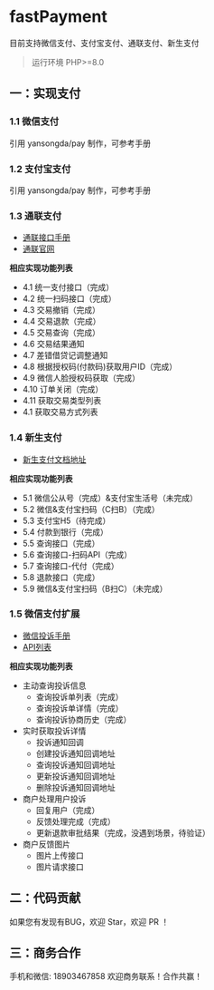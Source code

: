 # fastPayment

目前支持微信支付、支付宝支付、通联支付、新生支付

> 运行环境 PHP>=8.0

## 一：实现支付
### 1.1 微信支付
引用 yansongda/pay 制作，可参考手册

### 1.2 支付宝支付
引用 yansongda/pay 制作，可参考手册


### 1.3 通联支付

- [通联接口手册](https://aipboss.allinpay.com/know/devhelp/main.php?pid=15)
- [通联官网](https://vsp.allinpay.com/login)


**相应实现功能列表**
* 4.1 统一支付接口（完成）
* 4.2 统一扫码接口（完成）
* 4.3 交易撤销（完成）
* 4.4 交易退款（完成）
* 4.5 交易查询（完成）
* 4.6 交易结果通知
* 4.7 差错借贷记调整通知
* 4.8 根据授权码(付款码)获取用户ID（完成）
* 4.9 微信人脸授权码获取（完成）
* 4.10 订单关闭（完成）
* 4.11 获取交易类型列表
* 4.1 获取交易方式列表

### 1.4 新生支付

- [新生支付文档地址](https://www.yuque.com/chenyanfei-sjuaz/uhng8q)

**相应实现功能列表**
* 5.1 微信公从号（完成）&支付宝生活号（未完成）
* 5.2 微信&支付宝扫码（C扫B）（完成）
* 5.3 支付宝H5（待完成）
* 5.4 付款到银行（完成）
* 5.5 查询接口（完成）
* 5.6 查询接口-扫码API（完成）
* 5.7 查询接口-代付（完成）
* 5.8 退款接口（完成）
* 5.9 微信&支付宝扫码（B扫C）（未完成）

### 1.5 微信支付扩展

- [微信投诉手册](https://pay.weixin.qq.com/docs/merchant/products/consumer-complaint/introduction.html)
- [API列表](https://pay.weixin.qq.com/docs/merchant/apis/consumer-complaint/complaints/list-complaints-v2.html)

**相应实现功能列表**
* 主动查询投诉信息
  * 查询投诉单列表（完成）
  * 查询投诉单详情（完成）
  * 查询投诉协商历史（完成）
* 实时获取投诉详情
  * 投诉通知回调
  * 创建投诉通知回调地址
  * 查询投诉通知回调地址
  * 更新投诉通知回调地址
  * 删除投诉通知回调地址
* 商户处理用户投诉
  * 回复用户（完成）
  * 反馈处理完成（完成）
  * 更新退款审批结果（完成，没遇到场景，待验证）
* 商户反馈图片
  * 图片上传接口
  * 图片请求接口

## 二：代码贡献

如果您有发现有BUG，欢迎 Star，欢迎 PR ！

## 三：商务合作
手机和微信: 18903467858
欢迎商务联系！合作共赢！
